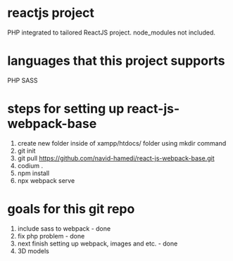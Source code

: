 # reactjs project
PHP integrated to tailored ReactJS project.
node_modules not included.

# languages that this project supports
PHP SASS

# steps for setting up react-js-webpack-base
1. create new folder inside of xampp/htdocs/ folder using mkdir command
2. git init
3. git pull https://github.com/navid-hamedi/react-js-webpack-base.git
4. codium .
5. npm install
6. npx webpack serve

# goals for this git repo
1. include sass to webpack - done
2. fix php problem - done
3. next finish setting up webpack, images and etc. - done
4. 3D models
